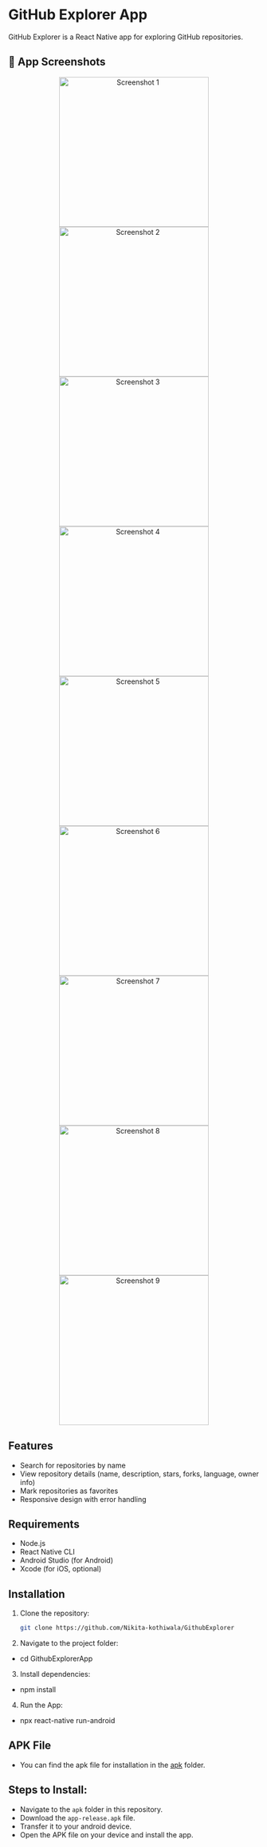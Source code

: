 # GitHub Explorer App

GitHub Explorer is a React Native app for exploring GitHub repositories. 




## 📱 App Screenshots
<p align="center">
  <img src="./assets/Scnst5.jpeg" alt="Screenshot 1" width="300"/>
  <img src="./assets/Sct5a.jpeg" alt="Screenshot 2" width="300"/>
  <img src="./assets/SC(2).jpeg" alt="Screenshot 3" width="300"/>
  <img src="./assets/Sc.jpeg" alt="Screenshot 4" width="300"/>
  <img src="./assets/Sca.jpeg" alt="Screenshot 5" width="300"/>
  <img src="./assets/Scb.jpeg" alt="Screenshot 6" width="300"/>
  <img src="./assets/Scn.jpeg" alt="Screenshot 7" width="300"/>
  <img src="./assets/Scv.jpeg" alt="Screenshot 8" width="300"/>
  <img src="./assets/Scx.jpeg" alt="Screenshot 9" width="300"/>
</p>
  



## Features
- Search for repositories by name
- View repository details (name, description, stars, forks, language, owner info)
- Mark repositories as favorites
- Responsive design with error handling

## Requirements
- Node.js
- React Native CLI
- Android Studio (for Android)
- Xcode (for iOS, optional)
  

  
## Installation
1. Clone the repository:
   ```bash
   git clone https://github.com/Nikita-kothiwala/GithubExplorer

2. Navigate to the project folder:

  - cd GithubExplorerApp

3. Install dependencies:

  - npm install

4. Run the App:

  - npx react-native run-android

## APK File
 - You can find the apk file for installation in the [apk](apk/) folder.

## Steps to Install:

  - Navigate to the `apk` folder in this repository.
  - Download the `app-release.apk` file.
  - Transfer it to your android device.
  - Open the APK file on your device and install the app.